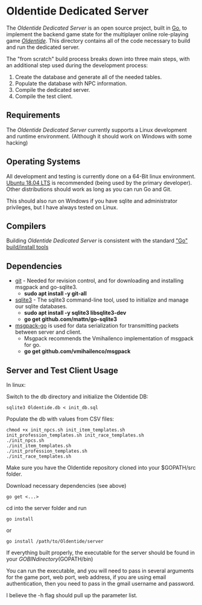Oldentide Dedicated Server
==
The *Oldentide Dedicated Server* is an open source project, built in [Go][1], to implement the
backend game state for the multiplayer online role-playing game [*Oldentide*][2].  This
directory contains all of the code necessary to build and run the dedicated server.

The "from scratch" build process breaks down into three main steps, with an additional
step used during the development process:

1. Create the database and generate all of the needed tables.
2. Populate the database with NPC information.
3. Compile the dedicated server.
4. Compile the test client. <IP>

Requirements
------------
The *Oldentide Dedicated Server* currently supports a Linux development and runtime environment. (Although it should work on Windows with some hacking)

Operating Systems
------------
All development and testing is currently done on a 64-Bit linux environment.
[Ubuntu 18.04 LTS][3] is recommended (being used by the primary developer).
Other distributions should work as long as you can run Go and Git.

This should also run on Windows if you have sqlite and administrator privileges, but I have always tested on Linux.

Compilers
------------
Building *Oldentide Dedicated Server* is consistent with the standard ["Go" build/install tools][4]

Dependencies
------------
* [git][5] - Needed for revision control, and for downloading and installing msgpack and go-sqlite3.
    * **sudo apt install -y git-all**
* [sqlite3][6] - The sqlite3 command-line tool, used to initialize and manage our sqlite databases.
    * **sudo apt install -y sqlite3 libsqlite3-dev**
    * **go get github.com/mattn/go-sqlite3**
* [msgpack-go][7] is used for data serialization for transmitting packets between server and client.
    * Msgpack recommends the Vmihailenco implementation of msgpack for go.
    * **go get github.com/vmihailenco/msgpack**

Server and Test Client Usage
------------
In linux:

Switch to the db directory and initialize the Oldentide DB:

    sqlite3 Oldentide.db < init_db.sql
    
Populate the db with values from CSV files:

    chmod +x init_npcs.sh init_item_templates.sh init_profession_templates.sh init_race_templates.sh
    ./init_npcs.sh
    ./init_item_templates.sh
    ./init_profession_templates.sh
    ./init_race_templates.sh

Make sure you have the Oldentide repository cloned into your $GOPATH/src folder.

Download necessary dependencies (see above)

    go get <...>

cd into the server folder and run

    go install
    
or

    go install /path/to/Oldentide/server

If everything built properly, the executable for the server should be found in your $GOBIN directory ($GOPATH/bin)

You can run the executable, and you will need to pass in several arguments for the game port, web port, web address, if you are using email authentication, then you need to pass in the gmail username and password.

I believe the -h flag should pull up the parameter list.

[1]: http://golang.org/ "The Go Language"
[2]: http://www.oldentide.com/ "Oldentide, a game where you can be anyone!"
[3]: http://www.ubuntu.com/ "Ubuntu · The world's most popular free OS"
[4]: https://golang.org/cmd/go/ "Go Cmd Documentation"
[5]: https://git-scm.com/ "Git"
[6]: https://www.sqlite.org/ "SQLite 3"
[7]: https://github.com/msgpack/msgpack-go/ "msgpack-go"
[7]: https://github.com/mattn/go-sqlite3 "go-sqlite3"
